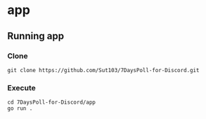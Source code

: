 # app
## Running app
### Clone
```
git clone https://github.com/Sut103/7DaysPoll-for-Discord.git
```

### Execute
```
cd 7DaysPoll-for-Discord/app
go run .
```
